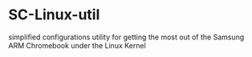 # SC-Linux-util
simplified configurations utility for getting the most out of the Samsung ARM Chromebook under the Linux Kernel
